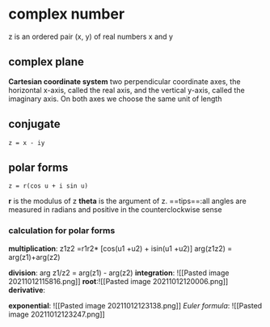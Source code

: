 # complex number

z is an ordered pair (x, y) of real numbers x and y

## complex plane

**Cartesian coordinate system**
two perpendicular coordinate axes, the horizontal x-axis, called the real axis, and the vertical y-axis, called the imaginary axis. On both axes we choose the same unit of length

## conjugate

	z = x - iy

## polar forms

	z = r(cos u + i sin u)
**r** is the modulus of z
**theta** is the argument of z.
  ==tips==:all angles are measured in radians and positive in the counterclockwise sense

### calculation for polar forms

**multiplication**:
 z1z2 =r1r2* [cos(u1 +u2) + isin(u1 +u2)]
 arg(z1z2) = arg(z1)+arg(z2)

**division**:
arg z1/z2 = arg(z1) - arg(z2)
**integration**: ![[Pasted image 20211012115816.png]]
**root**:![[Pasted image 20211012120006.png]]
**derivative**:

**exponential**:
![[Pasted image 20211012123138.png]]
  *Euler formula*:
  ![[Pasted image 20211012123247.png]]
